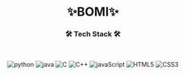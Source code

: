 ### 

<!--
**bomii1/bomii1** is a ✨ _special_ ✨ repository because its `README.md` (this file) appears on your GitHub profile.
-->
<h1 align = "center"><strong>✨BOMI✨</strong></h1>
<h3 align="center"><b>🛠 Tech Stack 🛠</b></h3>
<br>
<p align = "center">
  <img alt="python" src ="https://img.shields.io/badge/Python-3776AB.svg?&style=for-flat-square&logo=Python&logoColor=white"/>
  <img alt="java" src ="https://img.shields.io/badge/Java-007396.svg?&style=for-flat-square&logo=Java&logoColor=white"/>
  <img alt="C" src ="https://img.shields.io/badge/C-A8B9CC.svg?&style=for-flat-square&logo=C&logoColor=white"/>
  <img alt="C++" src ="https://img.shields.io/badge/C++-00599C.svg?&style=for-flat-square&logo=Python&logoColor=white"/>
  <img alt="javaScript" src ="https://img.shields.io/badge/JavaScript-F7DF1E.svg?&style=for-flat-square&logo=JavaScript&logoColor=white"/>
  <img alt="HTML5" src ="https://img.shields.io/badge/HTML5-E34F26.svg?&style=for-flat-square&logo=HTML5&logoColor=white"/>
  <img alt="CSS3" src ="https://img.shields.io/badge/CSS3-1572B6.svg?&style=for-flat-square&logo=CSS3&logoColor=white"/>
</p>
